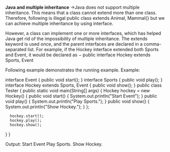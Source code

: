 **Java and multiple inheritance**
->Java does not support multiple inheritance. This means that a class cannot extend more than one class. Therefore, following is illegal
public class extends Animal, Mammal{}
but we can achieve multiple inheritance by using interface.

However, a class can implement one or more interfaces, which has helped Java get rid of the impossibility of multiple inheritance. The extends keyword is used once, and the parent interfaces are declared in a comma-separated list. For example, if the Hockey interface extended both Sports and Event, it would be declared as −
public interface Hockey extends Sports, Event

Following example demonstrates the running example.
Example:

interface Event
{
   public void start();
}
interface Sports
{
   public void play();
}
interface Hockey extends Sports, Event
{
   public void show();
}
public class Tester
{
   public static void main(String[] args)
   {
      Hockey hockey = new Hockey() {
         public void start()
         {
            System.out.println("Start Event");
         }
         public void play()
         {
            System.out.println("Play Sports.");
         }
         public void show()
         {
            System.out.println("Show Hockey.");
         }
      };

      hockey.start();
      hockey.play();
      hockey.show();
   }
}

Output:
Start Event
Play Sports.
Show Hockey.
